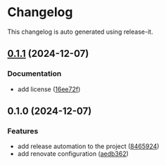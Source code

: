 # Changelog

This changelog is auto generated using release-it.


## [0.1.1](https://github.com/juancarlosjr97/renovate-configuration/compare/0.1.0...0.1.1) (2024-12-07)

### Documentation

* add license ([16ee72f](https://github.com/juancarlosjr97/renovate-configuration/commit/16ee72f47cdf03b38da6f809d67a430ba2ea1706))

## 0.1.0 (2024-12-07)

### Features

* add release automation to the project ([8465924](https://github.com/juancarlosjr97/renovate-configuration/commit/8465924011f289210c2f3845b279d4e84d1668fd))
* add renovate configuration ([aedb362](https://github.com/juancarlosjr97/renovate-configuration/commit/aedb3627de77e194e7a90ea30343126e8418633d))
